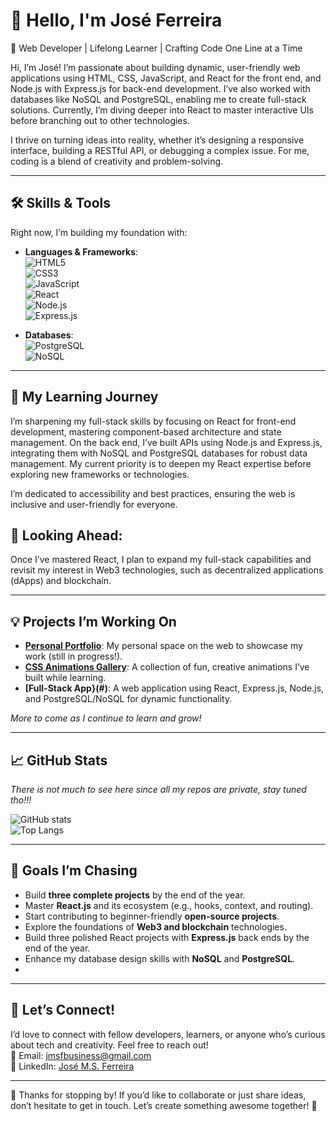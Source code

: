 # 👋 Hello, I'm José Ferreira

🌟 Web Developer | Lifelong Learner | Crafting Code One Line at a Time

Hi, I’m José! I’m passionate about building dynamic, user-friendly web applications using HTML, CSS, JavaScript, and React for the front end, and Node.js with Express.js for back-end development. I’ve also worked with databases like NoSQL and PostgreSQL, enabling me to create full-stack solutions. Currently, I’m diving deeper into React to master interactive UIs before branching out to other technologies.

I thrive on turning ideas into reality, whether it’s designing a responsive interface, building a RESTful API, or debugging a complex issue. For me, coding is a blend of creativity and problem-solving.  

---

## 🛠️ Skills & Tools  
Right now, I’m building my foundation with:  
- **Languages & Frameworks**:  
  ![HTML5](https://img.shields.io/badge/HTML-E34F26?style=for-the-badge&logo=html5&logoColor=white)  
  ![CSS3](https://img.shields.io/badge/CSS-1572B6?style=for-the-badge&logo=css3&logoColor=white)  
  ![JavaScript](https://img.shields.io/badge/JavaScript-F7DF1E?style=for-the-badge&logo=javascript&logoColor=black)  
  ![React](https://img.shields.io/badge/React-61DAFB?style=for-the-badge&logo=react&logoColor=black)  
  ![Node.js](https://img.shields.io/badge/Node.js-339933?style=for-the-badge&logo=nodedotjs&logoColor=white)  
  ![Express.js](https://img.shields.io/badge/Express.js-000000?style=for-the-badge&logo=express&logoColor=white)  

- **Databases**:  
  ![PostgreSQL](https://img.shields.io/badge/PostgreSQL-4169E1?style=for-the-badge&logo=postgresql&logoColor=white)  
  ![NoSQL](https://img.shields.io/badge/NoSQL-4DB33D?style=for-the-badge&logo=mongodb&logoColor=white)

---

## 🌱 My Learning Journey  
I’m sharpening my full-stack skills by focusing on React for front-end development, mastering component-based architecture and state management. On the back end, I’ve built APIs using Node.js and Express.js, integrating them with NoSQL and PostgreSQL databases for robust data management. My current priority is to deepen my React expertise before exploring new frameworks or technologies.

I’m dedicated to accessibility and best practices, ensuring the web is inclusive and user-friendly for everyone.

## 🔮 Looking Ahead:
Once I’ve mastered React, I plan to expand my full-stack capabilities and revisit my interest in Web3 technologies, such as decentralized applications (dApps) and blockchain. 

---

## 💡 Projects I’m Working On  
- **[Personal Portfolio](#)**: My personal space on the web to showcase my work (still in progress!).  
- **[CSS Animations Gallery](#)**: A collection of fun, creative animations I’ve built while learning.
- **[Full-Stack App}(#)**: A web application using React, Express.js, Node.js, and PostgreSQL/NoSQL for dynamic functionality.

*More to come as I continue to learn and grow!*  

---

## 📈 GitHub Stats

*There is not much to see here since all my repos are private, stay tuned tho!!!*  

![GitHub stats](https://github-readme-stats.vercel.app/api?username=x1nnas&show_icons=true&theme=tokyonight)  
![Top Langs](https://github-readme-stats.vercel.app/api/top-langs/?username=x1nnas&layout=compact&theme=tokyonight)  

---

## 🎯 Goals I’m Chasing  
- Build **three complete projects** by the end of the year.  
- Master **React.js** and its ecosystem (e.g., hooks, context, and routing).
- Start contributing to beginner-friendly **open-source projects**.  
- Explore the foundations of **Web3 and blockchain** technologies.
- Build three polished React projects with **Express.js** back ends by the end of the year.
- Enhance my database design skills with **NoSQL** and **PostgreSQL**.
- 
---

## 💌 Let’s Connect!  
I’d love to connect with fellow developers, learners, or anyone who’s curious about tech and creativity. Feel free to reach out!  
📧 Email: [jmsfbusiness@gmail.com](mailto:jmsfbusiness@gmail.com)  
💼 LinkedIn: [José M.S. Ferreira](https://www.linkedin.com/in/jose-msferreira)  

---

👀 Thanks for stopping by! If you’d like to collaborate or just share ideas, don’t hesitate to get in touch. Let’s create something awesome together! 🚀  
